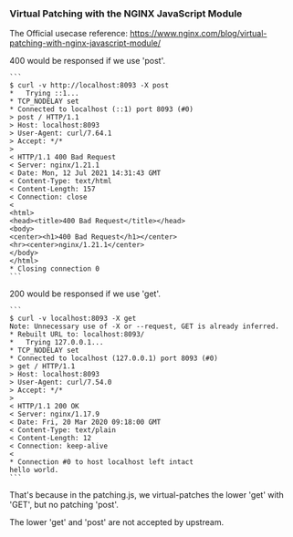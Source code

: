 ### Virtual Patching with the NGINX JavaScript Module

The Official usecase reference: https://www.nginx.com/blog/virtual-patching-with-nginx-javascript-module/

400 would be responsed if we use 'post'.

    ```
    $ curl -v http://localhost:8093 -X post
    *   Trying ::1...
    * TCP_NODELAY set
    * Connected to localhost (::1) port 8093 (#0)
    > post / HTTP/1.1
    > Host: localhost:8093
    > User-Agent: curl/7.64.1
    > Accept: */*
    > 
    < HTTP/1.1 400 Bad Request
    < Server: nginx/1.21.1
    < Date: Mon, 12 Jul 2021 14:31:43 GMT
    < Content-Type: text/html
    < Content-Length: 157
    < Connection: close
    < 
    <html>
    <head><title>400 Bad Request</title></head>
    <body>
    <center><h1>400 Bad Request</h1></center>
    <hr><center>nginx/1.21.1</center>
    </body>
    </html>
    * Closing connection 0
    ```

200 would be responsed if we use 'get'.

    ```
    $ curl -v localhost:8093 -X get
    Note: Unnecessary use of -X or --request, GET is already inferred.
    * Rebuilt URL to: localhost:8093/
    *   Trying 127.0.0.1...
    * TCP_NODELAY set
    * Connected to localhost (127.0.0.1) port 8093 (#0)
    > get / HTTP/1.1
    > Host: localhost:8093
    > User-Agent: curl/7.54.0
    > Accept: */*
    >
    < HTTP/1.1 200 OK
    < Server: nginx/1.17.9
    < Date: Fri, 20 Mar 2020 09:18:00 GMT
    < Content-Type: text/plain
    < Content-Length: 12
    < Connection: keep-alive
    <
    * Connection #0 to host localhost left intact
    hello world.
    ```

That's because in the patching.js, we virtual-patches the lower 'get' with 'GET', but no patching 'post'.

The lower 'get' and 'post' are not accepted by upstream.